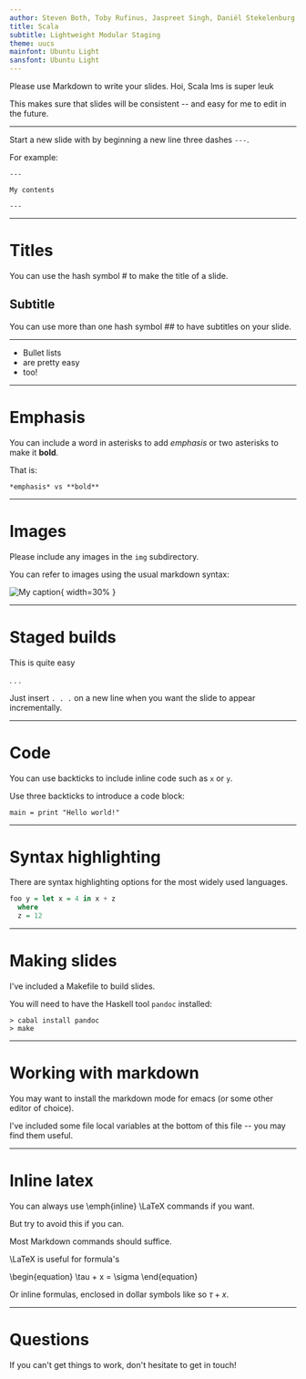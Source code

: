 ```yaml
---
author: Steven Both, Toby Rufinus, Jaspreet Singh, Daniël Stekelenburg
title: Scala
subtitle: Lightweight Modular Staging
theme: uucs
mainfont: Ubuntu Light
sansfont: Ubuntu Light
---
```


Please use Markdown to write your slides. Hoi, Scala lms is super leuk

This makes sure that slides will be consistent -- and easy for me to
edit in the future.

---

Start a new slide with by beginning a new line three dashes `---`.

For example:

```
---

My contents

---
```

---

# Titles

You can use the hash symbol \# to make the title of a slide.

## Subtitle

You can use more than one hash symbol \#\# to have subtitles on your
slide.

---

* Bullet lists
* are pretty easy
* too!

---

# Emphasis

You can include a word in asterisks to add *emphasis* or two asterisks
to make it **bold**.

That is:

```
*emphasis* vs **bold**
```

---

# Images

Please include any images in the `img` subdirectory.

You can refer to images using the usual markdown syntax:

![My caption](img/uueduc.jpg "Alt caption"){ width=30% }

---

# Staged builds

This is quite easy

. . .

Just insert `. . .` on a new line when you want the slide to appear
incrementally.

---

# Code

You can use backticks to include inline code such as `x` or `y`.

Use three backticks to introduce a code block:

```
main = print "Hello world!"
```

---

# Syntax highlighting

There are syntax highlighting options for the most widely used
languages.

```haskell
foo y = let x = 4 in x + z
  where
  z = 12
```

---

# Making slides

I've included a Makefile to build slides.

You will need to have the Haskell tool `pandoc` installed:

```
> cabal install pandoc
> make
```
---

# Working with markdown

You may want to install the markdown mode for emacs (or some other
editor of choice).

I've included some file local variables at the bottom of this file --
you may find them useful.

---

# Inline latex

You can always use \emph{inline} \LaTeX commands if you want.

But try to avoid this if you can.

Most Markdown commands should suffice.

\LaTeX is useful for formula's

\begin{equation}
\tau + x = \sigma
\end{equation}

Or inline formulas, enclosed in dollar symbols like so $\tau + x$.

---

# Questions

If you can't get things to work, don't hesitate to get in touch!


<!-- Local Variables:  -->
<!-- pandoc/write: beamer -->
<!-- pandoc/latex-engine: "xelatex" -->
<!-- pandoc/template: "beamer-template.tex" -->
<!-- End:  -->
